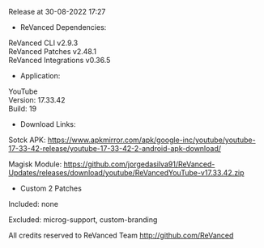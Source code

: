Release at 30-08-2022 17:27
  
- ReVanced Dependencies:
  
ReVanced CLI v2.9.3  
ReVanced Patches v2.48.1  
ReVanced Integrations v0.36.5  

- Application:
  
YouTube  
Version: 17.33.42  
Build: 19  

- Download Links:
  
Sotck APK: https://www.apkmirror.com/apk/google-inc/youtube/youtube-17-33-42-release/youtube-17-33-42-2-android-apk-download/  

Magisk Module: https://github.com/jorgedasilva91/ReVanced-Updates/releases/download/youtube/ReVancedYouTube-v17.33.42.zip  

- Custom 2 Patches  

Included: none  

Excluded: microg-support, custom-branding  

All credits reserved to ReVanced Team
http://github.com/ReVanced  

